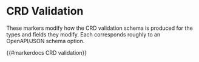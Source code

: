 # CRD Validation

These markers modify how the CRD validation schema is produced for the
types and fields they modify.  Each corresponds roughly to an OpenAPI/JSON
schema option.

{{#markerdocs CRD validation}}
